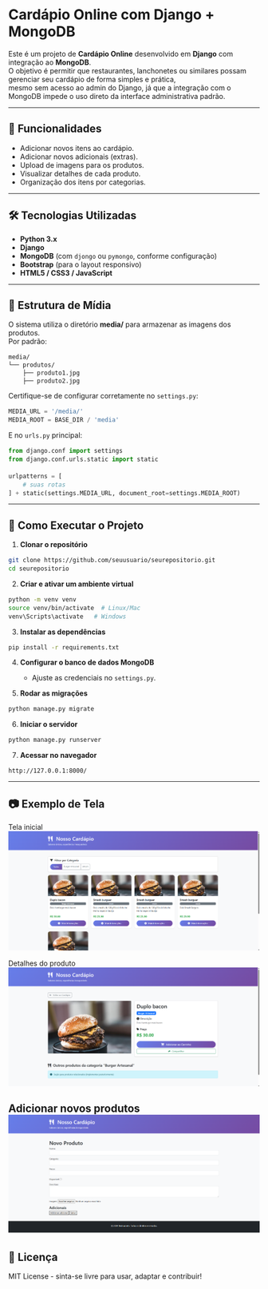# Cardápio Online com Django + MongoDB

Este é um projeto de **Cardápio Online** desenvolvido em **Django** com integração ao **MongoDB**.  
O objetivo é permitir que restaurantes, lanchonetes ou similares possam gerenciar seu cardápio de forma simples e prática,  
mesmo sem acesso ao admin do Django, já que a integração com o MongoDB impede o uso direto da interface administrativa padrão.

---

## 📌 Funcionalidades
- Adicionar novos itens ao cardápio.
- Adicionar novos adicionais (extras).
- Upload de imagens para os produtos.
- Visualizar detalhes de cada produto.
- Organização dos itens por categorias.

---

## 🛠 Tecnologias Utilizadas
- **Python 3.x**
- **Django**
- **MongoDB** (com `djongo` ou `pymongo`, conforme configuração)
- **Bootstrap** (para o layout responsivo)
- **HTML5 / CSS3 / JavaScript**

---

## 📂 Estrutura de Mídia
O sistema utiliza o diretório **media/** para armazenar as imagens dos produtos.  
Por padrão:
```
media/
└── produtos/
    ├── produto1.jpg
    ├── produto2.jpg
```
Certifique-se de configurar corretamente no `settings.py`:
```python
MEDIA_URL = '/media/'
MEDIA_ROOT = BASE_DIR / 'media'
```

E no `urls.py` principal:
```python
from django.conf import settings
from django.conf.urls.static import static

urlpatterns = [
    # suas rotas
] + static(settings.MEDIA_URL, document_root=settings.MEDIA_ROOT)
```

---

## 🚀 Como Executar o Projeto

1. **Clonar o repositório**
```bash
git clone https://github.com/seuusuario/seurepositorio.git
cd seurepositorio
```

2. **Criar e ativar um ambiente virtual**
```bash
python -m venv venv
source venv/bin/activate  # Linux/Mac
venv\Scripts\activate   # Windows
```

3. **Instalar as dependências**
```bash
pip install -r requirements.txt
```

4. **Configurar o banco de dados MongoDB**  
   - Ajuste as credenciais no `settings.py`.

5. **Rodar as migrações**
```bash
python manage.py migrate
```

6. **Iniciar o servidor**
```bash
python manage.py runserver
```

7. **Acessar no navegador**
```
http://127.0.0.1:8000/
```

---

## 📷 Exemplo de Tela
Tela inicial
![Início](docs/images/inicio.png)

Detalhes do produto
![Detalhes do produto](docs/images/detalhes.png)

Adicionar novos produtos
![Adicionar novos produtos](docs/images/adicionar_produto.png)
---

## 📄 Licença
MIT License - sinta-se livre para usar, adaptar e contribuir!
